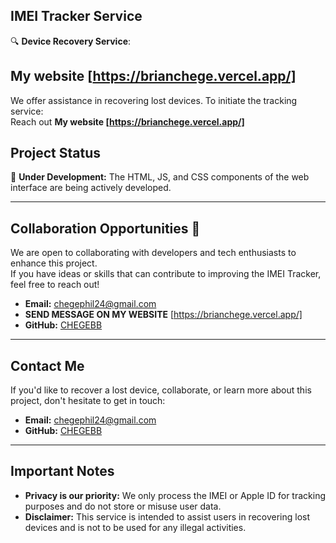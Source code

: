 
## IMEI Tracker Service  
🔍 **Device Recovery Service**: 
## My website [https://brianchege.vercel.app/]
We offer assistance in recovering lost devices. To initiate the tracking service:  
Reach out **My website [https://brianchege.vercel.app/]**

## Project Status  
🚧 **Under Development:** The HTML, JS, and CSS components of the web interface are being actively developed.  

---

## Collaboration Opportunities 🤝  
We are open to collaborating with developers and tech enthusiasts to enhance this project.  
If you have ideas or skills that can contribute to improving the IMEI Tracker, feel free to reach out!  

- **Email:** chegephil24@gmail.com
- **SEND MESSAGE ON MY WEBSITE** [https://brianchege.vercel.app/]
- **GitHub:** [CHEGEBB](https://github.com/CHEGEBB)  

---

## Contact Me  
If you'd like to recover a lost device, collaborate, or learn more about this project, don't hesitate to get in touch:  
- **Email:** chegephil24@gmail.com  
- **GitHub:** [CHEGEBB](https://github.com/CHEGEBB)  

---

## Important Notes  
- **Privacy is our priority:** We only process the IMEI or Apple ID for tracking purposes and do not store or misuse user data.  
- **Disclaimer:** This service is intended to assist users in recovering lost devices and is not to be used for any illegal activities.  
